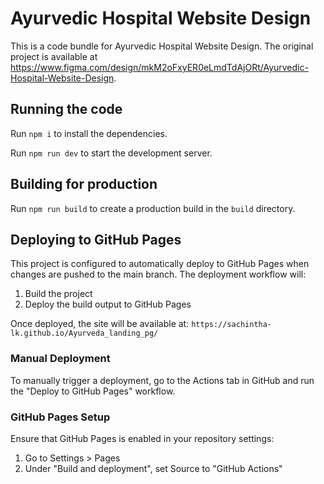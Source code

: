 
  # Ayurvedic Hospital Website Design

  This is a code bundle for Ayurvedic Hospital Website Design. The original project is available at https://www.figma.com/design/mkM2oFxyER0eLmdTdAjORt/Ayurvedic-Hospital-Website-Design.

  ## Running the code

  Run `npm i` to install the dependencies.

  Run `npm run dev` to start the development server.

  ## Building for production

  Run `npm run build` to create a production build in the `build` directory.

  ## Deploying to GitHub Pages

  This project is configured to automatically deploy to GitHub Pages when changes are pushed to the main branch. The deployment workflow will:
  1. Build the project
  2. Deploy the build output to GitHub Pages

  Once deployed, the site will be available at: `https://sachintha-lk.github.io/Ayurveda_landing_pg/`

  ### Manual Deployment

  To manually trigger a deployment, go to the Actions tab in GitHub and run the "Deploy to GitHub Pages" workflow.

  ### GitHub Pages Setup

  Ensure that GitHub Pages is enabled in your repository settings:
  1. Go to Settings > Pages
  2. Under "Build and deployment", set Source to "GitHub Actions"
  